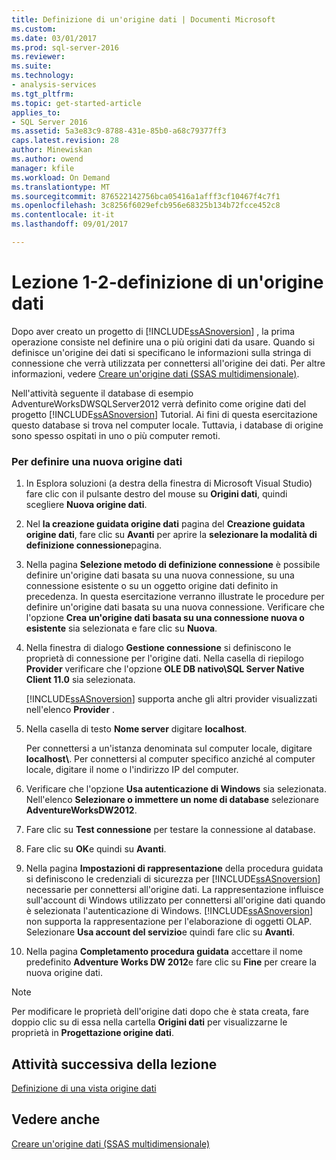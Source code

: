 ```yaml
---
title: Definizione di un'origine dati | Documenti Microsoft
ms.custom: 
ms.date: 03/01/2017
ms.prod: sql-server-2016
ms.reviewer: 
ms.suite: 
ms.technology:
- analysis-services
ms.tgt_pltfrm: 
ms.topic: get-started-article
applies_to:
- SQL Server 2016
ms.assetid: 5a3e83c9-8788-431e-85b0-a68c79377ff3
caps.latest.revision: 28
author: Minewiskan
ms.author: owend
manager: kfile
ms.workload: On Demand
ms.translationtype: MT
ms.sourcegitcommit: 876522142756bca05416a1afff3cf10467f4c7f1
ms.openlocfilehash: 3c8256f6029efcb956e68325b134b72fcce452c8
ms.contentlocale: it-it
ms.lasthandoff: 09/01/2017

---
```

# <a name="lesson-1-2---defining-a-data-source"></a>Lezione 1-2-definizione di un'origine dati
Dopo aver creato un progetto di [!INCLUDE[ssASnoversion](../includes/ssasnoversion-md.md)] , la prima operazione consiste nel definire una o più origini dati da usare. Quando si definisce un'origine dei dati si specificano le informazioni sulla stringa di connessione che verrà utilizzata per connettersi all'origine dei dati. Per altre informazioni, vedere [Creare un'origine dati &#40;SSAS multidimensionale&#41;](../analysis-services/multidimensional-models/create-a-data-source-ssas-multidimensional.md).  
  
Nell'attività seguente il database di esempio AdventureWorksDWSQLServer2012 verrà definito come origine dati del progetto [!INCLUDE[ssASnoversion](../includes/ssasnoversion-md.md)] Tutorial. Ai fini di questa esercitazione questo database si trova nel computer locale. Tuttavia, i database di origine sono spesso ospitati in uno o più computer remoti.  
  
### <a name="to-define-a-new-data-source"></a>Per definire una nuova origine dati  
  
1.  In Esplora soluzioni (a destra della finestra di Microsoft Visual Studio) fare clic con il pulsante destro del mouse su **Origini dati**, quindi scegliere **Nuova origine dati**.  
  
2.  Nel **la creazione guidata origine dati** pagina del **Creazione guidata origine dati**, fare clic su **Avanti** per aprire la **selezionare la modalità di definizione connessione**pagina.  
  
3.  Nella pagina **Selezione metodo di definizione connessione** è possibile definire un'origine dati basata su una nuova connessione, su una connessione esistente o su un oggetto origine dati definito in precedenza. In questa esercitazione verranno illustrate le procedure per definire un'origine dati basata su una nuova connessione. Verificare che l'opzione **Crea un'origine dati basata su una connessione nuova o esistente** sia selezionata e fare clic su **Nuova**.  
  
4.  Nella finestra di dialogo **Gestione connessione** si definiscono le proprietà di connessione per l'origine dati. Nella casella di riepilogo **Provider** verificare che l'opzione **OLE DB nativo\SQL Server Native Client 11.0** sia selezionata.  
  
    [!INCLUDE[ssASnoversion](../includes/ssasnoversion-md.md)] supporta anche gli altri provider visualizzati nell'elenco **Provider** .  
  
5.  Nella casella di testo **Nome server** digitare **localhost**.  
  
    Per connettersi a un'istanza denominata sul computer locale, digitare **localhost\\<instance name>**. Per connettersi al computer specifico anziché al computer locale, digitare il nome o l'indirizzo IP del computer.  
  
6.  Verificare che l'opzione **Usa autenticazione di Windows** sia selezionata. Nell'elenco **Selezionare o immettere un nome di database** selezionare **AdventureWorksDW2012**.  
  
7.  Fare clic su **Test connessione** per testare la connessione al database.  
  
8.  Fare clic su **OK**e quindi su **Avanti**.  
  
9. Nella pagina **Impostazioni di rappresentazione** della procedura guidata si definiscono le credenziali di sicurezza per [!INCLUDE[ssASnoversion](../includes/ssasnoversion-md.md)] necessarie per connettersi all'origine dati. La rappresentazione influisce sull'account di Windows utilizzato per connettersi all'origine dati quando è selezionata l'autenticazione di Windows. [!INCLUDE[ssASnoversion](../includes/ssasnoversion-md.md)] non supporta la rappresentazione per l'elaborazione di oggetti OLAP. Selezionare **Usa account del servizio**e quindi fare clic su **Avanti**.  
  
10. Nella pagina **Completamento procedura guidata** accettare il nome predefinito **Adventure Works DW 2012**e fare clic su **Fine** per creare la nuova origine dati.  
  
> [!NOTE]  
> Per modificare le proprietà dell'origine dati dopo che è stata creata, fare doppio clic su di essa nella cartella **Origini dati** per visualizzarne le proprietà in **Progettazione origine dati**.  
  
## <a name="next-task-in-lesson"></a>Attività successiva della lezione  
[Definizione di una vista origine dati](../analysis-services/lesson-1-3-defining-a-data-source-view.md)  
  
## <a name="see-also"></a>Vedere anche  
[Creare un'origine dati &#40;SSAS multidimensionale&#41;](../analysis-services/multidimensional-models/create-a-data-source-ssas-multidimensional.md)  
  

